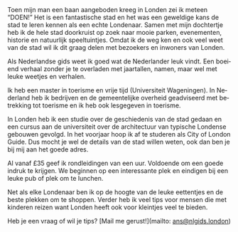 <div lang="nl">
Toen mijn man een baan aangeboden kreeg in Londen zei ik meteen “DOEN!”
Het is een fantastische stad en het was een geweldige kans de stad te leren
kennen als een echte Londenaar. Samen met mijn dochtertje heb ik de hele stad
doorkruist op zoek naar mooie parken, evenementen, historie en natuurlijk
speeltuintjes. Omdat ik de weg ken en ook veel weet van de stad wil ik dit graag
delen met bezoekers en inwoners van Londen.

Als Nederlandse gids weet ik goed wat de Nederlander leuk vindt. Een boeiend
verhaal zonder je te overladen met jaartallen, namen, maar wel met leuke weetjes
en verhalen.

Ik heb een master in toerisme en vrije tijd (Universiteit Wageningen). 
In Nederland heb ik bedrijven en de gemeentelijke overheid geadviseerd met betrekking tot
toerisme en ik heb ook lesgegeven in toerisme.

In Londen heb ik een studie over de geschiedenis van de stad gedaan en een
cursus aan de universiteit over de architectuur van typische Londense gebouwen
gevolgd. In het voorjaar hoop ik af te studeren als City of London Guide. Dus
mocht je wel de details van de stad willen weten, ook dan ben je bij mij aan het
goede adres.

Al vanaf £35 geef ik rondleidingen van een uur. Voldoende om een goede indruk
te krijgen. We beginnen op een interessante plek en eindigen bij een leuke pub
of plek om te lunchen.

Net als elke Londenaar ben ik op de hoogte van de leuke eettentjes en de beste
plekken om te shoppen. Verder heb ik veel tips voor mensen die met kinderen
reizen want Londen heeft ook voor kleintjes veel te bieden.

Heb je een vraag of wil je tips? [Mail me gerust!](mailto: ans@nlgids.london)
</div>
